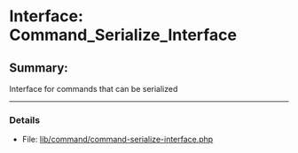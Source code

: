 # Interface: Command_Serialize_Interface
## Summary:

Interface for commands that can be serialized


---

### Details

* File: [lib/command/command-serialize-interface.php](../../lib/command/command-serialize-interface.php)
